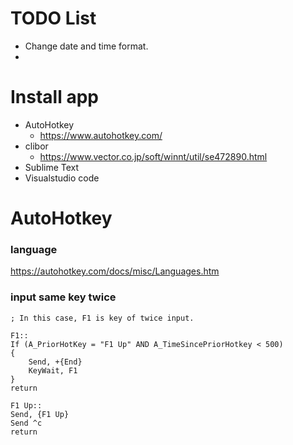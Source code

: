 # TODO List
* Change date and time format.
* 

# Install app
* AutoHotkey
	* https://www.autohotkey.com/
* clibor
	* https://www.vector.co.jp/soft/winnt/util/se472890.html
* Sublime Text
* Visualstudio code


# AutoHotkey
### language
https://autohotkey.com/docs/misc/Languages.htm

### input same key twice
```shell
; In this case, F1 is key of twice input.

F1::
If (A_PriorHotKey = "F1 Up" AND A_TimeSincePriorHotkey < 500)
{
	Send, +{End}
	KeyWait, F1
}
return

F1 Up::
Send, {F1 Up}
Send ^c
return
```



